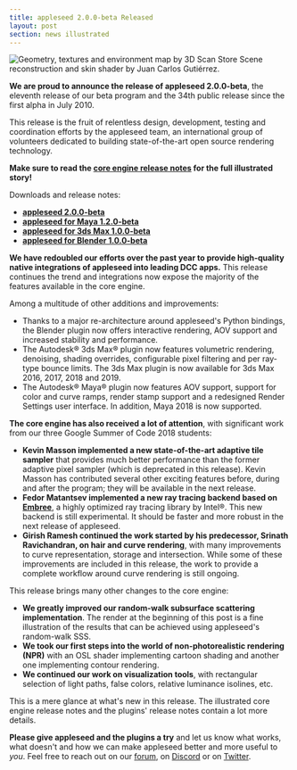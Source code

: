 ```yaml
---
title: appleseed 2.0.0-beta Released
layout: post
section: news illustrated
---
```


![Geometry, textures and environment map by [3D Scan Store](https://www.3dscanstore.com/index.php?route=information/information&information_id=16)<br>Scene reconstruction and skin shader by Juan Carlos Gutiérrez.](https://user-images.githubusercontent.com/321290/47671428-c7a46680-dbaf-11e8-97b2-79afeb54992d.png)

**We are proud to announce the release of appleseed 2.0.0-beta**, the eleventh release of our beta program and the 34th public release since the first alpha in July 2010.

This release is the fruit of relentless design, development, testing and coordination efforts by the appleseed team, an international group of volunteers dedicated to building state-of-the-art open source rendering technology.

**Make sure to read the [core engine release notes](https://github.com/appleseedhq/appleseed/releases/tag/2.0.0-beta) for the full illustrated story!**

Downloads and release notes:

- **[appleseed 2.0.0-beta](https://github.com/appleseedhq/appleseed/releases/tag/2.0.0-beta)**
- **[appleseed for Maya 1.2.0-beta](https://github.com/appleseedhq/appleseed-maya/releases/tag/1.2.0-beta)**
- **[appleseed for 3ds Max 1.0.0-beta](https://github.com/appleseedhq/appleseed-max/releases/tag/1.0.0-beta)**
- **[appleseed for Blender 1.0.0-beta](https://github.com/appleseedhq/blenderseed/releases/tag/1.0.0-beta)**

**We have redoubled our efforts over the past year to provide high-quality native integrations of appleseed into leading DCC apps.** This release continues the trend and integrations now expose the majority of the features available in the core engine.

Among a multitude of other additions and improvements:
- Thanks to a major re-architecture around appleseed's Python bindings, the Blender plugin now offers interactive rendering, AOV support and increased stability and performance.
- The Autodesk® 3ds Max® plugin now features volumetric rendering, denoising, shading overrides, configurable pixel filtering and per ray-type bounce limits. The 3ds Max plugin is now available for 3ds Max 2016, 2017, 2018 and 2019.
- The Autodesk® Maya® plugin now features AOV support, support for color and curve ramps, render stamp support and a redesigned Render Settings user interface. In addition, Maya 2018 is now supported.

**The core engine has also received a lot of attention**, with significant work from our three Google Summer of Code 2018 students:
- **Kevin Masson implemented a new state-of-the-art adaptive tile sampler** that provides much better performance than the former adaptive pixel sampler (which is deprecated in this release). Kevin Masson has contributed several other exciting features before, during and after the program; they will be available in the next release.
- **Fedor Matantsev implemented a new ray tracing backend based on [Embree](https://embree.github.io/)**, a highly optimized ray tracing library by Intel®. This new backend is still experimental. It should be faster and more robust in the next release of appleseed.
- **Girish Ramesh continued the work started by his predecessor, Srinath Ravichandran, on hair and curve rendering**, with many improvements to curve representation, storage and intersection. While some of these improvements are included in this release, the work to provide a complete workflow around curve rendering is still ongoing.

This release brings many other changes to the core engine:
- **We greatly improved our random-walk subsurface scattering implementation**. The render at the beginning of this post is a fine illustration of the results that can be achieved using appleseed's random-walk SSS.
- **We took our first steps into the world of non-photorealistic rendering (NPR)** with an OSL shader implementing cartoon shading and another one implementing contour rendering.
- **We continued our work on visualization tools**, with rectangular selection of light paths, false colors, relative luminance isolines, etc.

This is a mere glance at what's new in this release. The illustrated core engine release notes and the plugins' release notes contain a lot more details.

**Please give appleseed and the plugins a try** and let us know what works, what doesn't and how we can make appleseed better and more useful to _you_. Feel free to reach out on our [forum](https://forum.appleseedhq.net/), on [Discord](https://discordapp.com/invite/Vcu5A7h) or on [Twitter](https://twitter.com/appleseedhq).